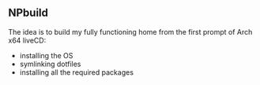## NPbuild

The idea is to build my fully functioning home from the first prompt of Arch x64 liveCD:
* installing the OS
* symlinking dotfiles
* installing all the required packages
